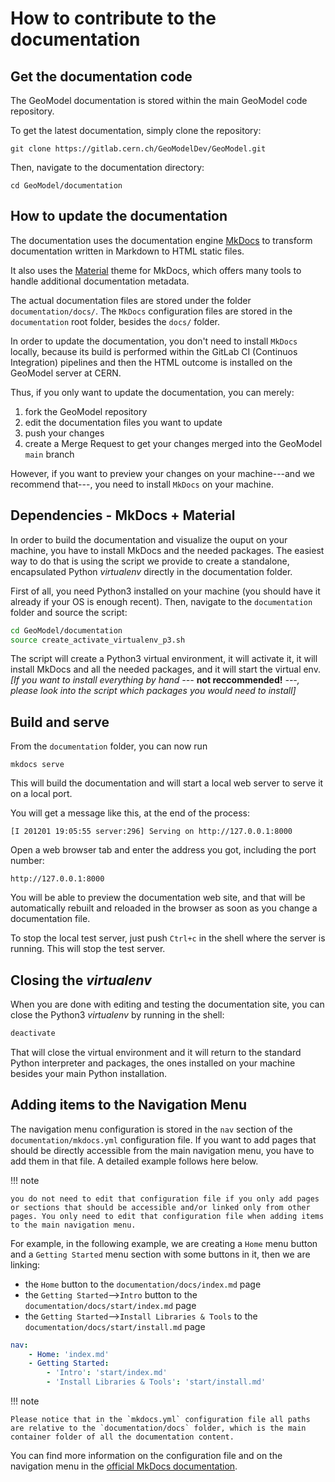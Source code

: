 
# How to contribute to the documentation

## Get the documentation code

The GeoModel documentation is stored within the main GeoModel code repository.

To get the latest documentation, simply clone the repository:

```
git clone https://gitlab.cern.ch/GeoModelDev/GeoModel.git
```

Then, navigate to the documentation directory:

```
cd GeoModel/documentation
```

## How to update the documentation

The documentation uses the documentation engine [MkDocs](https://www.mkdocs.org/) to transform documentation written in Markdown to HTML static files.

It also uses the [Material](https://squidfunk.github.io/mkdocs-material/) theme for MkDocs, which offers many tools to handle additional documentation metadata.

The actual documentation files are stored under the folder `documentation/docs/`.
The `MkDocs` configuration files are stored in the `documentation` root folder, besides the `docs/` folder.

In order to update the documentation, you don't need to install `MkDocs` locally, because its build is performed within the GitLab CI (Continuos Integration) pipelines and then the HTML outcome is installed on the GeoModel server at CERN. 

Thus, if you only want to update the documentation, you can merely:

1. fork the GeoModel repository
2. edit the documentation files you want to update
3. push your changes
4. create a Merge Request to get your changes merged into the GeoModel `main` branch

However, if you want to preview your changes on your machine---and we recommend that---, you need to install `MkDocs` on your machine.


## Dependencies - MkDocs + Material

In order to build the documentation and visualize the ouput on your machine, you have to install MkDocs and the needed packages.
The easiest way to do that is using the script we provide to create a standalone, encapsulated Python *virtualenv* directly in the documentation folder. 

First of all, you need Python3 installed on your machine (you should have it already if your OS is enough recent). Then, navigate to the `documentation` folder and source the script:

```bash
cd GeoModel/documentation
source create_activate_virtualenv_p3.sh
```

The script will create a Python3 virtual environment, it will activate it, it will install MkDocs and all the needed packages, and it will start the virtual env. *[If you want to install everything by hand ---* **not reccommended!** *---, please look into the script which packages you would need to install]*


## Build and serve

From the `documentation` folder, you can now run

```
mkdocs serve
```

This will build the documentation and will start a local web server to serve it on a local port.

You will get a message like this, at the end of the process:

```
[I 201201 19:05:55 server:296] Serving on http://127.0.0.1:8000
```

Open a web browser tab and enter the address you got, including the port number:

```
http://127.0.0.1:8000
```

You will be able to preview the documentation web site, and that will be automatically rebuilt and reloaded in the browser as soon as you change a documentation file.

To stop the local test server, just push `Ctrl+c` in the shell where the server is running. This will stop the test server.

## Closing the *virtualenv*

When you are done with editing and testing the documentation site, you can close the Python3 *virtualenv* by running in the shell:

```bash
deactivate
```

That will close the virtual environment and it will return to the standard Python interpreter and packages, the ones installed on your machine besides your main Python installation.


## Adding items to the Navigation Menu

The navigation menu configuration is stored in the `nav` section of the `documentation/mkdocs.yml` configuration file. If you want to add pages that should be directly accessible from the main navigation menu, you have to add them in that file. A detailed example follows here below.

!!! note

    you do not need to edit that configuration file if you only add pages or sections that should be accessible and/or linked only from other pages. You only need to edit that configuration file when adding items to the main navigation menu.

For example, in the following example, we are creating a `Home` menu button and a `Getting Started` menu section with some buttons in it, then we are linking:

* the `Home` button to the `documentation/docs/index.md` page
* the `Getting Started`-->`Intro` button to the `documentation/docs/start/index.md` page
* the `Getting Started`-->`Install Libraries & Tools` to the `documentation/docs/start/install.md` page


```yaml
nav:                                                                                                         
    - Home: 'index.md'                                                                                       
    - Getting Started:                                                                                       
        - 'Intro': 'start/index.md'                                                                           │  - dev/contributors.md
        - 'Install Libraries & Tools': 'start/install.md' 
```

!!! note

    Please notice that in the `mkdocs.yml` configuration file all paths are relative to the `documentation/docs` folder, which is the main container folder of all the documentation content.

You can find more information on the configuration file and on the navigation menu in the [official MkDocs documentation](https://www.mkdocs.org/user-guide/writing-your-docs/).




